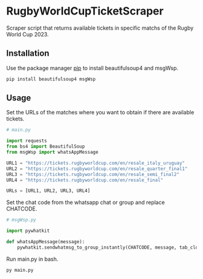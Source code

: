 # RugbyWorldCupTicketScraper

Scraper script that returns available tickets in specific matchs of the Rugby World Cup 2023.

## Installation

Use the package manager [pip](https://pip.pypa.io/en/stable/) to install beautifulsoup4 and msgWsp.

```bash
pip install beautifulsoup4 msgWsp
```

## Usage

Set the URLs of the matches where you want to obtain if there are available tickets.

```python
# main.py

import requests
from bs4 import BeautifulSoup
from msgWsp import whatsAppMessage

URL1 = "https://tickets.rugbyworldcup.com/en/resale_italy_uruguay"
URL2 = "https://tickets.rugbyworldcup.com/en/resale_quarter_final1"
URL3 = "https://tickets.rugbyworldcup.com/en/resale_semi_final2"
URL4 = "https://tickets.rugbyworldcup.com/en/resale_final"

URLs = [URL1, URL2, URL3, URL4]
```

Set the chat code from the whatsapp chat or group and replace CHATCODE.

```python
# msgWsp.py

import pywhatkit

def whatsAppMessage(message):
    pywhatkit.sendwhatmsg_to_group_instantly(CHATCODE, message, tab_close=True)
```
Run main.py in bash.

```bash
py main.py
```
